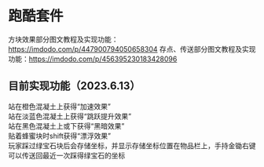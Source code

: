 # 跑酷套件
方块效果部分图文教程及实现功能：https://imdodo.com/p/447900794050658304
存点、传送部分图文教程及实现功能：https://imdodo.com/p/456395230183428096
## 目前实现功能（2023.6.13）
站在橙色混凝土上获得“加速效果”  
站在淡蓝色混凝土上获得“跳跃提升效果”  
站在黑色混凝土上或下获得“黑暗效果”  
贴着蜂蜜块时shift获得“漂浮效果”  
玩家踩过绿宝石块后会存储坐标，并显示存储坐标位置在物品栏上，手持金锄右键可以传送回最近一次踩得绿宝石的坐标  
